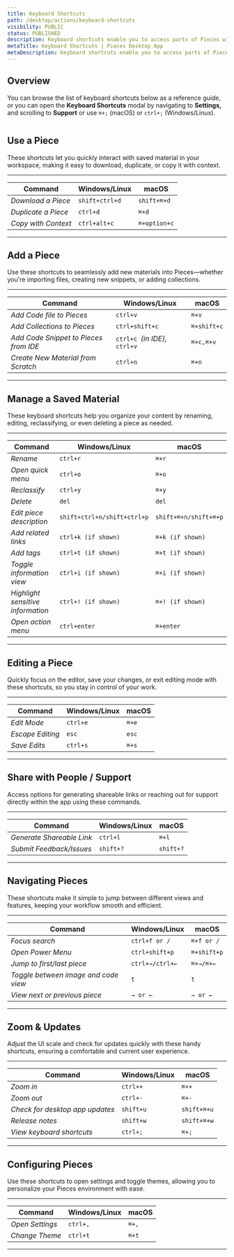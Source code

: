 ```yaml
---
title: Keyboard Shortcuts
path: /desktop/actions/keyboard-shortcuts
visibility: PUBLIC
status: PUBLISHED
description: Keyboard shortcuts enable you to access parts of Pieces without having to use the Power Menu or the settings page.
metaTitle: Keyboard Shortcuts | Pieces Desktop App
metaDescription: Keyboard shortcuts enable you to access parts of Pieces without having to use the Power Menu or the settings page.
---
```


## Overview

You can browse the list of keyboard shortcuts below as a reference guide, or you can open the **Keyboard Shortcuts** modal by navigating to **Settings,** and scrolling to **Support** or use `⌘+;` (macOS) or `ctrl+;` (Windows/Linux).

<Image src="https://storage.googleapis.com/hashnode_product_documentation_assets/desktop_app_assets/desktop_app_MAIN/new_media/Settings/Support%20%26%20Information/keyboard_shortcuts.png" alt="" align="center" fullwidth="true" />

## Use a Piece

These shortcuts let you quickly interact with saved material in your workspace, making it easy to download, duplicate, or copy it with context.

***

| **Command**         | **Windows/Linux** | **macOS**    |
| ------------------- | ----------------- | ------------ |
| *Download a Piece*  | `shift+ctrl+d`    | `shift+⌘+d`  |
| *Duplicate a Piece* | `ctrl+d`          | `⌘+d`        |
| *Copy with Context* | `ctrl+alt+c`      | `⌘+option+c` |

***

## Add a Piece

Use these shortcuts to seamlessly add new materials into Pieces—whether you're importing files, creating new snippets, or adding collections.

***

| **Command**                           | **Windows/Linux**             | **macOS**   |
| ------------------------------------- | ----------------------------- | ----------- |
| *Add Code file to Pieces*             | `ctrl+v`                      | `⌘+v`       |
| *Add Collections to Pieces*           | `ctrl+shift+c`                | `⌘+shift+c` |
| *Add Code Snippet to Pieces from IDE* | `ctrl+c `*(in IDE),* `ctrl+v` | `⌘+c,⌘+v`   |
| *Create New Material from Scratch*    | `ctrl+n`                      | `⌘+n`       |

***

## Manage a Saved Material

These keyboard shortcuts help you organize your content by renaming, editing, reclassifying, or even deleting a piece as needed.

***

| **Command**                       | **Windows/Linux**           | **macOS**             |
| --------------------------------- | --------------------------- | --------------------- |
| *Rename*                          | `ctrl+r`                    | `⌘+r`                 |
| *Open quick menu*                 | `ctrl+o`                    | `⌘+o`                 |
| *Reclassify*                      | `ctrl+y`                    | `⌘+y`                 |
| *Delete*                          | `del`                       | `del`                 |
| *Edit piece description*          | `shift+ctrl+n/shift+ctrl+p` | `shift+⌘+n/shift+⌘+p` |
| *Add related links*               | `ctrl+k (if shown)`         | `⌘+k (if shown)`      |
| *Add tags*                        | `ctrl+t (if shown)`         | `⌘+t (if shown)`      |
| *Toggle information view*         | `ctrl+i (if shown)`         | `⌘+i (if shown)`      |
| *Highlight sensitive information* | `ctrl+! (if shown)`         | `⌘+! (if shown)`      |
| *Open action menu*                | `ctrl+enter`                | `⌘+enter`             |

***

## Editing a Piece

Quickly focus on the editor, save your changes, or exit editing mode with these shortcuts, so you stay in control of your work.

***

| **Command**      | **Windows/Linux** | **macOS** |
| ---------------- | ----------------- | --------- |
| *Edit Mode*      | `ctrl+e`          | `⌘+e`     |
| *Escape Editing* | `esc`             | `esc`     |
| *Save Edits*     | `ctrl+s`          | `⌘+s`     |

***

## Share with People / Support

Access options for generating shareable links or reaching out for support directly within the app using these commands.

***

| **Command**               | **Windows/Linux** | **macOS** |
| ------------------------- | ----------------- | --------- |
| *Generate Shareable Link* | `ctrl+l`          | `⌘+l`     |
| *Submit Feedback/Issues*  | `shift+?`         | `shift+?` |

***

## Navigating Pieces

These shortcuts make it simple to jump between different views and features, keeping your workflow smooth and efficient.

***

| **Command**                          | **Windows/Linux** | **macOS**   |
| ------------------------------------ | ----------------- | ----------- |
| *Focus search*                       | `ctrl+f or /`     | `⌘+f or /`  |
| *Open Power Menu*                    | `ctrl+shift+p`    | `⌘+shift+p` |
| *Jump to first/last piece*           | `ctrl+→/ctrl+←`   | `⌘+→/⌘+←`   |
| *Toggle between image and code view* | `t`               | `t`         |
| *View next or previous piece*        | `→ or ←`          | `→ or ←`    |

***

## Zoom & Updates

Adjust the UI scale and check for updates quickly with these handy shortcuts, ensuring a comfortable and current user experience.

***

| **Command**                     | **Windows/Linux** | **macOS**   |
| ------------------------------- | ----------------- | ----------- |
| *Zoom in*                       | `ctrl++`          | `⌘++`       |
| *Zoom out*                      | `ctrl+-`          | `⌘+-`       |
| *Check for desktop app updates* | `shift+u`         | `shift+⌘+u` |
| *Release notes*                 | `shift+w`         | `shift+⌘+w` |
| *View keyboard shortcuts*       | `ctrl+;`          | `⌘+;`       |

***

## Configuring Pieces

Use these shortcuts to open settings and toggle themes, allowing you to personalize your Pieces environment with ease.

***

| **Command**     | **Windows/Linux** | **macOS** |
| --------------- | ----------------- | --------- |
| *Open Settings* | `ctrl+,`          | `⌘+,`     |
| *Change Theme*  | `ctrl+t`          | `⌘+t`     |

***